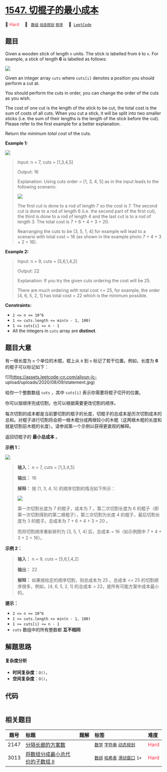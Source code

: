 # [1547. 切棍子的最小成本](https://leetcode.com/problems/minimum-cost-to-cut-a-stick)

🔴 <font color=#ff334b>Hard</font>&emsp; 🔖&ensp; [`数组`](/outline/tag/array.md) [`动态规划`](/outline/tag/dynamic-programming.md) [`排序`](/outline/tag/sorting.md)&emsp; 🔗&ensp;[`LeetCode`](https://leetcode.com/problems/minimum-cost-to-cut-a-stick)

## 题目

Given a wooden stick of length `n` units. The stick is labelled from `0` to
`n`. For example, a stick of length **6** is labelled as follows:

![](https://assets.leetcode.com/uploads/2020/07/21/statement.jpg)

Given an integer array `cuts` where `cuts[i]` denotes a position you should
perform a cut at.

You should perform the cuts in order, you can change the order of the cuts as
you wish.

The cost of one cut is the length of the stick to be cut, the total cost is
the sum of costs of all cuts. When you cut a stick, it will be split into two
smaller sticks (i.e. the sum of their lengths is the length of the stick
before the cut). Please refer to the first example for a better explanation.

Return _the minimum total cost_ of the cuts.



**Example 1:**

![](https://assets.leetcode.com/uploads/2020/07/23/e1.jpg)

> Input: n = 7, cuts = [1,3,4,5]
> 
> Output: 16
> 
> Explanation: Using cuts order = [1, 3, 4, 5] as in the input leads to the following scenario:
> 
> ![](https://assets.leetcode.com/uploads/2020/07/21/e11.jpg)
> 
> The first cut is done to a rod of length 7 so the cost is 7. The second cut is done to a rod of length 6 (i.e. the second part of the first cut), the third is done to a rod of length 4 and the last cut is to a rod of length 3. The total cost is 7 + 6 + 4 + 3 = 20.
> 
> Rearranging the cuts to be [3, 5, 1, 4] for example will lead to a scenario with total cost = 16 (as shown in the example photo 7 + 4 + 3 + 2 = 16).

**Example 2:**

> Input: n = 9, cuts = [5,6,1,4,2]
> 
> Output: 22
> 
> Explanation: If you try the given cuts ordering the cost will be 25.
> 
> There are much ordering with total cost <= 25, for example, the order [4, 6, 5, 2, 1] has total cost = 22 which is the minimum possible.

**Constraints:**

  * `2 <= n <= 10^6`
  * `1 <= cuts.length <= min(n - 1, 100)`
  * `1 <= cuts[i] <= n - 1`
  * All the integers in `cuts` array are **distinct**.


## 题目大意

有一根长度为 `n` 个单位的木棍，棍上从 `0` 到 `n` 标记了若干位置。例如，长度为 **6** 的棍子可以标记如下：

![](https://assets.leetcode-cn.com/aliyun-lc-
upload/uploads/2020/08/09/statement.jpg)

给你一个整数数组 `cuts` ，其中 `cuts[i]` 表示你需要将棍子切开的位置。

你可以按顺序完成切割，也可以根据需要更改切割的顺序。

每次切割的成本都是当前要切割的棍子的长度，切棍子的总成本是历次切割成本的总和。对棍子进行切割将会把一根木棍分成两根较小的木棍（这两根木棍的长度和就是切割前木棍的长度）。请参阅第一个示例以获得更直观的解释。

返回切棍子的 **最小总成本** 。

**示例 1：**

![](https://assets.leetcode-cn.com/aliyun-lc-upload/uploads/2020/08/09/e1.jpg)

> 
> 
> 
> 
> 
> **输入：** n = 7, cuts = [1,3,4,5]
> 
> **输出：** 16
> 
> **解释：** 按 [1, 3, 4, 5] 的顺序切割的情况如下所示：
> 
> ![](https://assets.leetcode-cn.com/aliyun-lc-upload/uploads/2020/08/09/e11.jpg)
> 
> 第一次切割长度为 7 的棍子，成本为 7 。第二次切割长度为 6 的棍子（即第一次切割得到的第二根棍子），第三次切割为长度 4 的棍子，最后切割长度为 3 的棍子。总成本为 7 + 6 + 4 + 3 = 20 。
> 
> 而将切割顺序重新排列为 [3, 5, 1, 4] 后，总成本 = 16（如示例图中 7 + 4 + 3 + 2 = 16）。
> 
> 

**示例 2：**

> 
> 
> 
> 
> 
> **输入：** n = 9, cuts = [5,6,1,4,2]
> 
> **输出：** 22
> 
> **解释：** 如果按给定的顺序切割，则总成本为 25 。总成本 <= 25 的切割顺序很多，例如，[4, 6, 5, 2, 1] 的总成本 = 22，是所有可能方案中成本最小的。

**提示：**

  * `2 <= n <= 10^6`
  * `1 <= cuts.length <= min(n - 1, 100)`
  * `1 <= cuts[i] <= n - 1`
  * `cuts` 数组中的所有整数都 **互不相同**


## 解题思路

#### 复杂度分析

- **时间复杂度**：`O()`，
- **空间复杂度**：`O()`，

## 代码

```javascript

```

## 相关题目

<!-- prettier-ignore -->
| 题号 | 标题 | 题解 | 标签 | 难度 |
| :------: | :------ | :------: | :------ | :------ |
| 2147 | [分隔长廊的方案数](https://leetcode.com/problems/number-of-ways-to-divide-a-long-corridor) |  |  [`数学`](/outline/tag/math.md) [`字符串`](/outline/tag/string.md) [`动态规划`](/outline/tag/dynamic-programming.md) | <font color=#ff334b>Hard</font> |
| 3013 | [将数组分成最小总代价的子数组 II](https://leetcode.com/problems/divide-an-array-into-subarrays-with-minimum-cost-ii) |  |  [`数组`](/outline/tag/array.md) [`哈希表`](/outline/tag/hash-table.md) [`滑动窗口`](/outline/tag/sliding-window.md) `1+` | <font color=#ff334b>Hard</font> |

<style>
.blue {
    background-color: #096dd9;
    padding: 0.25rem 0.5rem;
    margin: 0;
    font-size: 0.85em;
    border-radius: 3px;
    color: white;
    font-weight: 500;
}
table th:first-of-type { width: 10%; }
table th:nth-of-type(2) { width: 35%; }
table th:nth-of-type(3) { width: 10%; }
table th:nth-of-type(4) { width: 35%; }
table th:nth-of-type(5) { width: 10%; }
</style>
